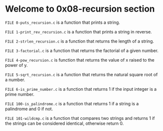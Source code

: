 # Welcome to 0x08-recursion section

`FILE 0-puts_recursion.c` is a function that prints a string.

`FILE 1-print_rev_recursion.c` is a function that prints a string in reverse.

`FILE 2-strlen_recursion.c` is a function that returns the length of a string.

`FILE 3-factorial.c` is a function that returns the factorial of a given number.

`FILE 4-pow_recursion.c` is function that returns the value of x raised to the power of y.

`FILE 5-sqrt_recursion.c` is a function that returns the natural square root of a number.

`FILE 6-is_prime_number.c` is a function that returns 1 if the input integer is a prime number.

`FILE 100-is_palindrome.c` is a function that returns 1 if a string is a palindrome and 0 if not.

`FILE 101-wildcmp.c` is a function that compares two strings and returns 1 if the strings can be considered identical, otherwise return 0.
